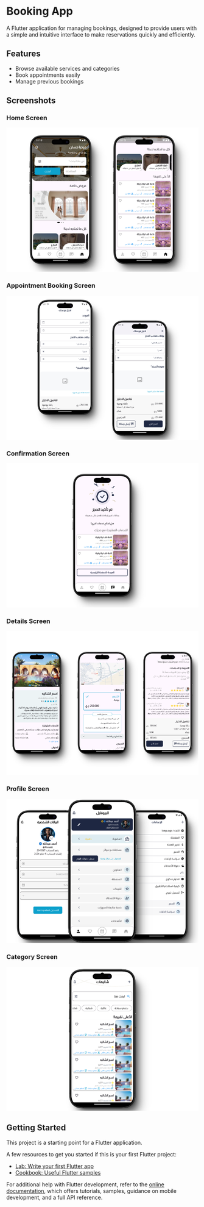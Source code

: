 # Booking App

A Flutter application for managing bookings, designed to provide users with a simple and intuitive interface to make reservations quickly and efficiently.

## Features

- Browse available services and categories
- Book appointments easily
- Manage previous bookings

## Screenshots

### Home Screen

![Home Screen](assets/images/home.png)

### Appointment Booking Screen

![Appointment Booking](assets/images/take_time.png)

### Confirmation Screen

![Confirmation Screen](assets/images/confirm.png)

### Details Screen

![Details Screen](assets/images/details.png)

### Profile Screen

![Profile Screen](assets/images/profile.png)

### Category Screen

![Category Screen](assets/images/chalets.png)

## Getting Started

This project is a starting point for a Flutter application.

A few resources to get you started if this is your first Flutter project:

- [Lab: Write your first Flutter app](https://docs.flutter.dev/get-started/codelab)
- [Cookbook: Useful Flutter samples](https://docs.flutter.dev/cookbook)

For additional help with Flutter development, refer to the [online documentation](https://docs.flutter.dev/), which offers tutorials, samples, guidance on mobile development, and a full API reference.
